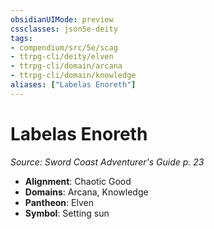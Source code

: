 ```yaml
---
obsidianUIMode: preview
cssclasses: json5e-deity
tags:
- compendium/src/5e/scag
- ttrpg-cli/deity/elven
- ttrpg-cli/domain/arcana
- ttrpg-cli/domain/knowledge
aliases: ["Labelas Enoreth"]
---
```

# Labelas Enoreth
*Source: Sword Coast Adventurer's Guide p. 23* 

- **Alignment**: Chaotic Good
- **Domains**: Arcana, Knowledge
- **Pantheon**: Elven
- **Symbol**: Setting sun